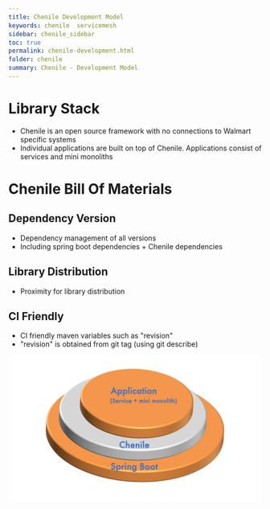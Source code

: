 ```yaml
---
title: Chenile Development Model
keywords: chenile  servicemesh
sidebar: chenile_sidebar
toc: true
permalink: chenile-development.html
folder: chenile
summary: Chenile - Development Model
---
```

# Library Stack

* Chenile is an open source framework with no connections to Walmart specific systems
* Individual applications are built on top of Chenile.  Applications consist of services and mini monoliths

# Chenile Bill Of Materials

## Dependency Version
* Dependency management of all versions
* Including spring boot dependencies + Chenile dependencies

## Library Distribution
* Proximity for library distribution

## CI Friendly 
* CI friendly maven variables such as "revision"
* "revision" is obtained from git tag (using git describe)

![Library Stack](/images/chenile/library.png "Library Stack")